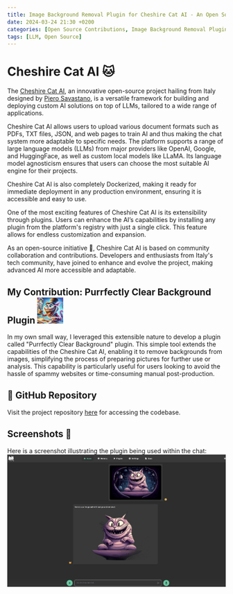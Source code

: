 ```yaml
---
title: Image Background Removal Plugin for Cheshire Cat AI - An Open Source Italian LLM Project
date: 2024-03-24 21:30 +0200
categories: [Open Source Contributions, Image Background Removal Plugin for Cheshire Cat AI]
tags: [LLM, Open Source]
---
```


# Cheshire Cat AI 🐱
The [Cheshire Cat AI](https://cheshirecat.ai/), an innovative open-source project hailing from Italy designed by [Piero Savastano](https://www.linkedin.com/in/piero-savastano-523b3016/), is a versatile framework for building and deploying custom AI solutions on top of LLMs, tailored to a wide range of applications. 

Cheshire Cat AI allows users to upload various document formats such as PDFs, TXT files, JSON, and web pages to train AI and thus making the chat system more adaptable to specific needs. The platform supports a range of large language models (LLMs) from major providers like OpenAI, Google, and HuggingFace, as well as custom local models like LLaMA. Its language model agnosticism ensures that users can choose the most suitable AI engine for their projects.

Cheshire Cat AI is also completely Dockerized, making it ready for immediate deployment in any production environment, ensuring it is accessible and easy to use.

One of the most exciting features of Cheshire Cat AI is its extensibility through plugins. Users can enhance the AI’s capabilities by installing any plugin from the platform's registry with just a single click. This feature allows for endless customization and expansion.

As an open-source initiative 🤝, Cheshire Cat AI is based on community collaboration and contributions. Developers and enthusiasts from Italy's tech community, have joined to enhance and evolve the project, making advanced AI more accessible and adaptable.

## My Contribution: Purrfectly Clear Background Plugin <img src="https://github.com/enricollen/Purrfectly_Clear_Background/raw/main/logo.png" alt="plugin_logo" width="60" height="60">
In my own small way, I leveraged this extensible nature to develop a plugin called "Purrfectly Clear Background" plugin. This simple tool extends the capabilities of the Cheshire Cat AI, enabling it to remove backgrounds from images, simplifying the process of preparing pictures for further use or analysis. This capability is particularly useful for users looking to avoid the hassle of spammy websites or time-consuming manual post-production.


## 🔗 GitHub Repository
Visit the project repository [here](https://github.com/enricollen/Purrfectly_Clear_Background) for accessing the codebase.

## Screenshots 📸
Here is a screenshot illustrating the plugin being used within the chat:
![Screenshot 1](https://github.com/enricollen/Purrfectly_Clear_Background/raw/main/example.jpg)